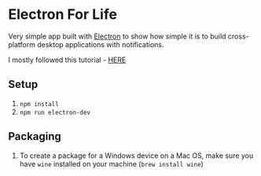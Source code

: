 # Electron For Life
Very simple app built with [Electron](https://electronjs.org/) to show how simple it is to build cross-platform desktop applications with notifications. 

I mostly followed this tutorial - [HERE](https://www.npmjs.com/package/electron-builder)

## Setup
1. `npm install`
2. `npm run electron-dev`

## Packaging
1. To create a package for a Windows device on a Mac OS, make sure you have `wine` installed on your machine (`brew install wine`)

